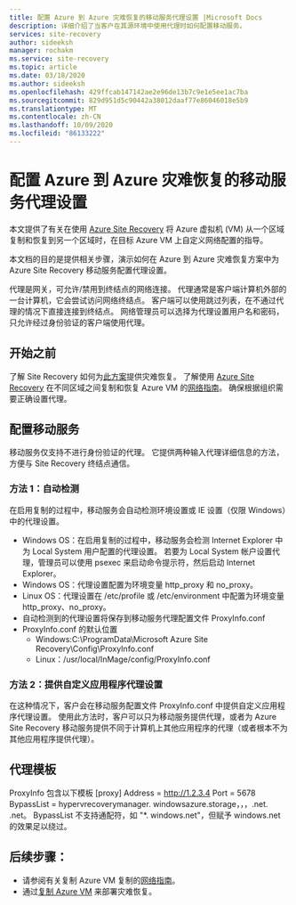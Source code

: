 ```yaml
---
title: 配置 Azure 到 Azure 灾难恢复的移动服务代理设置 |Microsoft Docs
description: 详细介绍了当客户在其源环境中使用代理时如何配置移动服务。
services: site-recovery
author: sideeksh
manager: rochakm
ms.service: site-recovery
ms.topic: article
ms.date: 03/18/2020
ms.author: sideeksh
ms.openlocfilehash: 429ffcab147142ae2e96de13b7c9e1e5ee1ac7ba
ms.sourcegitcommit: 829d951d5c90442a38012daaf77e86046018e5b9
ms.translationtype: MT
ms.contentlocale: zh-CN
ms.lasthandoff: 10/09/2020
ms.locfileid: "86133222"
---
```

# <a name="configure-mobility-service-proxy-settings-for-azure-to-azure-disaster-recovery"></a>配置 Azure 到 Azure 灾难恢复的移动服务代理设置

本文提供了有关在使用 [Azure Site Recovery](site-recovery-overview.md) 将 Azure 虚拟机 (VM) 从一个区域复制和恢复到另一个区域时，在目标 Azure VM 上自定义网络配置的指导。

本文档的目的是提供相关步骤，演示如何在 Azure 到 Azure 灾难恢复方案中为 Azure Site Recovery 移动服务配置代理设置。 

代理是网关，可允许/禁用到终结点的网络连接。 代理通常是客户端计算机外部的一台计算机，它会尝试访问网络终结点。 客户端可以使用跳过列表，在不通过代理的情况下直接连接到终结点。 网络管理员可以选择为代理设置用户名和密码，只允许经过身份验证的客户端使用代理。 

## <a name="before-you-start"></a>开始之前

了解 Site Recovery 如何为[此方案](azure-to-azure-architecture.md)提供灾难恢复。
了解使用 [Azure Site Recovery](site-recovery-overview.md) 在不同区域之间复制和恢复 Azure VM 的[网络指南](azure-to-azure-about-networking.md)。
确保根据组织需要正确设置代理。

## <a name="configure-the-mobility-service"></a>配置移动服务

移动服务仅支持不进行身份验证的代理。 它提供两种输入代理详细信息的方法，方便与 Site Recovery 终结点通信。 

### <a name="method-1-auto-detection"></a>方法 1：自动检测

在启用复制的过程中，移动服务会自动检测环境设置或 IE 设置（仅限 Windows）中的代理设置。 

- Windows OS：在启用复制的过程中，移动服务会检测 Internet Explorer 中为 Local System 用户配置的代理设置。 若要为 Local System 帐户设置代理，管理员可以使用 psexec 来启动命令提示符，然后启动 Internet Explorer。 
- Windows OS：代理设置配置为环境变量 http_proxy 和 no_proxy。 
- Linux OS：代理设置在 /etc/profile 或 /etc/environment 中配置为环境变量 http_proxy、no_proxy。 
- 自动检测到的代理设置将保存到移动服务代理配置文件 ProxyInfo.conf 
- ProxyInfo.conf 的默认位置 
    - Windows:C:\ProgramData\Microsoft Azure Site Recovery\Config\ProxyInfo.conf 
    - Linux：/usr/local/InMage/config/ProxyInfo.conf


### <a name="method-2-provide-custom-application-proxy-settings"></a>方法 2：提供自定义应用程序代理设置

在这种情况下，客户会在移动服务配置文件 ProxyInfo.conf 中提供自定义应用程序代理设置。 使用此方法时，客户可以只为移动服务提供代理，或者为 Azure Site Recovery 移动服务提供不同于计算机上其他应用程序的代理（或者根本不为其他应用程序提供代理）。

## <a name="proxy-template"></a>代理模板
ProxyInfo 包含以下模板 [proxy] Address = http://1.2.3.4 Port = 5678 BypassList = hypervrecoverymanager. windowsazure.storage，，，.net. .net。 BypassList 不支持通配符，如 "*. windows.net"，但赋予 windows.net 的效果足以绕过。 

## <a name="next-steps"></a>后续步骤：
- 请参阅有关复制 Azure VM 复制的[网络指南](./azure-to-azure-about-networking.md)。
- 通过[复制 Azure VM](./azure-to-azure-quickstart.md) 来部署灾难恢复。
